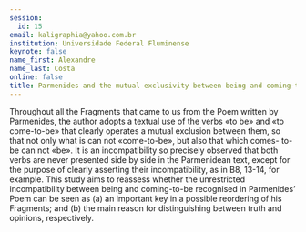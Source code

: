 ```yaml
---
session:
  id: 15
email: kaligraphia@yahoo.com.br
institution: Universidade Federal Fluminense
keynote: false
name_first: Alexandre
name_last: Costa
online: false
title: Parmenides and the mutual exclusivity between being and coming-to-be
---
```

Throughout all the Fragments that came to us from the Poem written by Parmenides, the author adopts a textual use of the verbs «to be» and «to come-to-be» that clearly operates a mutual exclusion between them, so that not only what is can not «come-to-be», but also that which comes- to-be can not «be». It is an incompatibility so precisely observed that both verbs are never presented side by side in the Parmenidean text, except for the purpose of clearly asserting their incompatibility, as in B8, 13-14, for example. This study aims to reassess whether the unrestricted incompatibility between being and coming-to-be recognised in Parmenides’ Poem can be seen as (a) an important key in a possible reordering of his Fragments; and (b) the main reason for distinguishing between truth and opinions, respectively.

